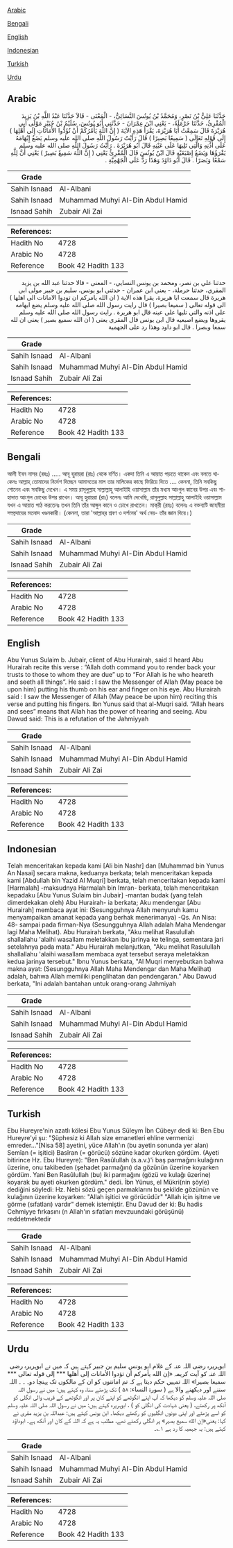 [Arabic](#arabic)

[Bengali](#bengali)

[English](#english)

[Indonesian](#indonesian)

[Turkish](#turkish)

[Urdu](#urdu)

## Arabic


<div dir="rtl" lang="ar" style={{fontSize:'larger',backgroundColor:'#f8f9fa',padding:20}}>
حَدَّثَنَا عَلِيُّ بْنُ نَصْرٍ، وَمُحَمَّدُ بْنُ يُونُسَ النَّسَائِيُّ، - الْمَعْنَى - قَالاَ حَدَّثَنَا عَبْدُ اللَّهِ بْنُ يَزِيدَ الْمُقْرِئُ، حَدَّثَنَا حَرْمَلَةُ، - يَعْنِي ابْنَ عِمْرَانَ - حَدَّثَنِي أَبُو يُونُسَ، سُلَيْمُ بْنُ جُبَيْرٍ مَوْلَى أَبِي هُرَيْرَةَ قَالَ سَمِعْتُ أَبَا هُرَيْرَةَ، يَقْرَأُ هَذِهِ الآيَةَ ‏(‏ إِنَّ اللَّهَ يَأْمُرُكُمْ أَنْ تُؤَدُّوا الأَمَانَاتِ إِلَى أَهْلِهَا ‏)‏ إِلَى قَوْلِهِ تَعَالَى ‏(‏ سَمِيعًا بَصِيرًا ‏)‏ قَالَ رَأَيْتُ رَسُولَ اللَّهِ صلى الله عليه وسلم يَضَعُ إِبْهَامَهُ عَلَى أُذُنِهِ وَالَّتِي تَلِيهَا عَلَى عَيْنِهِ قَالَ أَبُو هُرَيْرَةَ ‏.‏ رَأَيْتُ رَسُولَ اللَّهِ صلى الله عليه وسلم يَقْرَؤُهَا وَيَضَعُ إِصْبَعَيْهِ قَالَ ابْنُ يُونُسَ قَالَ الْمُقْرِئُ يَعْنِي ‏(‏ إِنَّ اللَّهَ سَمِيعٌ بَصِيرٌ ‏)‏ يَعْنِي أَنَّ لِلَّهِ سَمْعًا وَبَصَرًا ‏.‏ قَالَ أَبُو دَاوُدَ وَهَذَا رَدٌّ عَلَى الْجَهْمِيَّةِ ‏.‏
</div>
<div style={{backgroundColor:'#f8f9fa',padding:20, marginBottom: 10}}><table> <thead> <tr> <th>Grade</th> <th></th> </tr> </thead> <tbody> <tr><td>Sahih Isnaad</td><td>Al-Albani</td></tr><tr><td>Sahih Isnaad</td><td>Muhammad Muhyi Al-Din Abdul Hamid</td></tr><tr><td>Isnaad Sahih</td><td>Zubair Ali Zai</td></tr></tbody></table><table> <thead> <tr> <th>References:</th> <th></th> </tr> </thead> <tbody><tr><td>Hadith No</td><td>4728</td></tr><tr><td>Arabic No</td><td>4728</td></tr><tr><td>Reference</td><td>Book 42 Hadith 133</td></tr></tbody></table></div>


<div dir="rtl" lang="ar" style={{fontSize:'larger',backgroundColor:'#f8f9fa',padding:20}}>
حدثنا علي بن نصر، ومحمد بن يونس النسايي، - المعنى - قالا حدثنا عبد الله بن يزيد المقري، حدثنا حرملة، - يعني ابن عمران - حدثني ابو يونس، سليم بن جبير مولى ابي هريرة قال سمعت ابا هريرة، يقرا هذه الاية ( ان الله يامركم ان تودوا الامانات الى اهلها ) الى قوله تعالى ( سميعا بصيرا ) قال رايت رسول الله صلى الله عليه وسلم يضع ابهامه على اذنه والتي تليها على عينه قال ابو هريرة . رايت رسول الله صلى الله عليه وسلم يقروها ويضع اصبعيه قال ابن يونس قال المقري يعني ( ان الله سميع بصير ) يعني ان لله سمعا وبصرا . قال ابو داود وهذا رد على الجهمية
</div>
<div style={{backgroundColor:'#f8f9fa',padding:20, marginBottom: 10}}><table> <thead> <tr> <th>Grade</th> <th></th> </tr> </thead> <tbody> <tr><td>Sahih Isnaad</td><td>Al-Albani</td></tr><tr><td>Sahih Isnaad</td><td>Muhammad Muhyi Al-Din Abdul Hamid</td></tr><tr><td>Isnaad Sahih</td><td>Zubair Ali Zai</td></tr></tbody></table><table> <thead> <tr> <th>References:</th> <th></th> </tr> </thead> <tbody><tr><td>Hadith No</td><td>4728</td></tr><tr><td>Arabic No</td><td>4728</td></tr><tr><td>Reference</td><td>Book 42 Hadith 133</td></tr></tbody></table></div>

## Bengali


<div dir="ltr" lang="bn" style={{fontSize:'larger',backgroundColor:'#f8f9fa',padding:20}}>
আলী ইবন নাসর (রহঃ) ..... আবূ হুরায়রা (রাঃ) থেকে বর্ণিত। একদা তিনি এ আয়াত পড়তে থাকেন এবং বলতে থাকেনঃ আল্লাহ্‌ তোমাদের নির্দেশ দিচ্ছেন আমানতের মাল তার মালিকের কাছে ফিরিয়ে দিতে .... কেননা, তিনি সবকিছু শোনেন এবং সবকিছু দেখেন। এ সময় রাসূলুল্লাহ সাল্লাল্লাহু আলাইহি ওয়াসাল্লাম তাঁর মধ্যম আংগুল কানের উপর এবং শাহাদাত আংগুল চোখের উপর রাখেন। আবূ হুরায়রা (রাঃ) বলেনঃ আমি দেখেছি, রাসূলুল্লাহ সাল্লাল্লাহু আলাইহি ওয়াসাল্লাম যখন এ আয়াত পাঠ করতেনঃ তখন তিনি তাঁর আঙ্গুল কানে ও চোখে রাখতেন। মাক্‌রী (রহঃ) বলেনঃ এ বক্তব্যটি জাহমীয়া সম্প্রদায়ের মতবাদ খণ্ডনকারী। (কেননা, তারা 'আল্লাহ্‌র শ্রবণ ও দর্শনের' অর্থ নেয়- তাঁর জ্ঞান দিয়ে।)
</div>
<div style={{backgroundColor:'#f8f9fa',padding:20, marginBottom: 10}}><table> <thead> <tr> <th>Grade</th> <th></th> </tr> </thead> <tbody> <tr><td>Sahih Isnaad</td><td>Al-Albani</td></tr><tr><td>Sahih Isnaad</td><td>Muhammad Muhyi Al-Din Abdul Hamid</td></tr><tr><td>Isnaad Sahih</td><td>Zubair Ali Zai</td></tr></tbody></table><table> <thead> <tr> <th>References:</th> <th></th> </tr> </thead> <tbody><tr><td>Hadith No</td><td>4728</td></tr><tr><td>Arabic No</td><td>4728</td></tr><tr><td>Reference</td><td>Book 42 Hadith 133</td></tr></tbody></table></div>

## English


<div dir="ltr" lang="en" style={{fontSize:'larger',backgroundColor:'#f8f9fa',padding:20}}>
Abu Yunus Sulaim b. Jubair, client of Abu Hurairah, said :I heard Abu Hurairah recite this verse : “Allah doth command you to render back your trusts to those to whom they are due” up to “For Allah is he who heareth and seeth all things”. He said : I saw the Messenger of Allah (May peace be upon him) putting his thumb on his ear and finger on his eye. Abu Hurairah said : I saw the Messenger of Allah (May peace be upon him) reciting this verse and putting his fingers. Ibn Yunus said that al-Muqri said. “Allah hears and sees” means that Allah has the power of hearing and seeing. Abu Dawud said: This is a refutation of the Jahmiyyah
</div>
<div style={{backgroundColor:'#f8f9fa',padding:20, marginBottom: 10}}><table> <thead> <tr> <th>Grade</th> <th></th> </tr> </thead> <tbody> <tr><td>Sahih Isnaad</td><td>Al-Albani</td></tr><tr><td>Sahih Isnaad</td><td>Muhammad Muhyi Al-Din Abdul Hamid</td></tr><tr><td>Isnaad Sahih</td><td>Zubair Ali Zai</td></tr></tbody></table><table> <thead> <tr> <th>References:</th> <th></th> </tr> </thead> <tbody><tr><td>Hadith No</td><td>4728</td></tr><tr><td>Arabic No</td><td>4728</td></tr><tr><td>Reference</td><td>Book 42 Hadith 133</td></tr></tbody></table></div>

## Indonesian


<div dir="ltr" lang="id" style={{fontSize:'larger',backgroundColor:'#f8f9fa',padding:20}}>
Telah menceritakan kepada kami [Ali bin Nashr] dan [Muhammad bin Yunus An Nasai] secara makna, keduanya berkata; telah menceritakan kepada kami [Abdullah bin Yazid Al Muqri] berkata, telah menceritakan kepada kami [Harmalah] -maksudnya Harmalah bin Imran- berkata, telah menceritakan kepadaku [Abu Yunus Sulaim bin Jubair] -mantan budak (yang telah dimerdekakan oleh) Abu Hurairah- ia berkata; Aku mendengar [Abu Hurairah] membaca ayat ini: (Sesungguhnya Allah menyuruh kamu menyampaikan amanat kepada yang berhak menerimanya) -Qs. An Nisa: 48- sampai pada firman-Nya (Sesungguhnya Allah adalah Maha Mendengar lagi Maha Melihat). Abu Hurairah berkata, "Aku melihat Rasulullah shallallahu 'alaihi wasallam meletakkan ibu jarinya ke telinga, sementara jari setelahnya pada mata." Abu Hurairah melanjutkan, "Aku melihat Rasulullah shallallahu 'alaihi wasallam membaca ayat tersebut seraya meletakkan kedua jarinya tersebut." Ibnu Yunus berkata, "Al Muqri menyebutkan bahwa makna ayat: (Sesungguhnya Allah Maha Mendengar dan Maha Melihat) adalah, bahwa Allah memiliki penglihatan dan pendengaran." Abu Dawud berkata, "Ini adalah bantahan untuk orang-orang Jahmiyah
</div>
<div style={{backgroundColor:'#f8f9fa',padding:20, marginBottom: 10}}><table> <thead> <tr> <th>Grade</th> <th></th> </tr> </thead> <tbody> <tr><td>Sahih Isnaad</td><td>Al-Albani</td></tr><tr><td>Sahih Isnaad</td><td>Muhammad Muhyi Al-Din Abdul Hamid</td></tr><tr><td>Isnaad Sahih</td><td>Zubair Ali Zai</td></tr></tbody></table><table> <thead> <tr> <th>References:</th> <th></th> </tr> </thead> <tbody><tr><td>Hadith No</td><td>4728</td></tr><tr><td>Arabic No</td><td>4728</td></tr><tr><td>Reference</td><td>Book 42 Hadith 133</td></tr></tbody></table></div>

## Turkish


<div dir="ltr" lang="tr" style={{fontSize:'larger',backgroundColor:'#f8f9fa',padding:20}}>
Ebu Hureyre'nin azatlı kölesi Ebu Yunus Süleym İbn Cübeyr dedi ki: Ben Ebu Hureyre'yi şu: "Şüphesiz ki Allah size emanetleri ehline vermenizi emreder..."[Nisa 58] ayetini, yüce Allah'ın (bu ayetin sonunda yer alan) Semîan (= işitici) Basîran (= görücü) sözüne kadar okurken gördüm. (Ayeti bitirince Hz. Ebu Hureyre): "Ben Rasûlullah (s.a.v.)'i baş parmağını kulağının üzerine, onu takibeden (şehadet parmağını) da gözünün üzerine koyarken gördüm. Yani Ben Rasûlullah (bu) iki parmağını (gözü ve kulağı üzerine) koyarak bu ayeti okurken gördüm." dedi. İbn Yûnus, el Mükri(nin şöyle) dediğini söyledi: Hz. Nebi sözü geçen parmaklarını bu şekilde gözünün ve kulağının üzerine koyarken: "Allah işitici ve görücüdür" "Allah için işitme ve görme (sıfatları) vardır" demek istemiştir. Ehu Davud der ki: Bu hadis Cehmiyye fırkasını (n Allah'ın sıfatları mevzuundaki görüşünü) reddetmektedir
</div>
<div style={{backgroundColor:'#f8f9fa',padding:20, marginBottom: 10}}><table> <thead> <tr> <th>Grade</th> <th></th> </tr> </thead> <tbody> <tr><td>Sahih Isnaad</td><td>Al-Albani</td></tr><tr><td>Sahih Isnaad</td><td>Muhammad Muhyi Al-Din Abdul Hamid</td></tr><tr><td>Isnaad Sahih</td><td>Zubair Ali Zai</td></tr></tbody></table><table> <thead> <tr> <th>References:</th> <th></th> </tr> </thead> <tbody><tr><td>Hadith No</td><td>4728</td></tr><tr><td>Arabic No</td><td>4728</td></tr><tr><td>Reference</td><td>Book 42 Hadith 133</td></tr></tbody></table></div>

## Urdu


<div dir="rtl" lang="ur" style={{fontSize:'larger',backgroundColor:'#f8f9fa',padding:20}}>
ابوہریرہ رضی اللہ عنہ کے غلام ابو یونس سلیم بن جبیر کہتے ہیں کہ میں نے ابوہریرہ رضی اللہ عنہ کو آیت کریمہ «إن الله يأمركم أن تؤدوا الأمانات إلى أهلها *** إلى قوله تعالى *** سميعا بصيرا» اللہ تمہیں حکم دیتا ہے کہ تم امانتوں کو ان کے مالکوں تک پہنچا دو۔ ۔ ۔ اللہ سننے اور دیکھنے والا ہے ( سورۃ النساء: ۵۸ ) تک پڑھتے سنا، وہ کہتے ہیں: میں نے رسول اللہ صلی اللہ علیہ وسلم کو دیکھا کہ آپ اپنے انگوٹھے کو اپنے کان پر اور انگوٹھے کے قریب والی انگلی کو آنکھ پر رکھتے، ( یعنی شہادت کی انگلی کو ) ، ابوہریرہ کہتے ہیں: میں نے رسول اللہ صلی اللہ علیہ وسلم کو اسے پڑھتے اور اپنی دونوں انگلیوں کو رکھتے دیکھا۔ ابن یونس کہتے ہیں: عبداللہ بن یزید مقری نے کہا: یعنی«إن الله سميع بصير‏» پر انگلی رکھتے تھے، مطلب یہ ہے کہ اللہ کے کان اور آنکھ ہے۔ ابوداؤد کہتے ہیں: یہ جہمیہ کا رد ہے ۱؎۔
</div>
<div style={{backgroundColor:'#f8f9fa',padding:20, marginBottom: 10}}><table> <thead> <tr> <th>Grade</th> <th></th> </tr> </thead> <tbody> <tr><td>Sahih Isnaad</td><td>Al-Albani</td></tr><tr><td>Sahih Isnaad</td><td>Muhammad Muhyi Al-Din Abdul Hamid</td></tr><tr><td>Isnaad Sahih</td><td>Zubair Ali Zai</td></tr></tbody></table><table> <thead> <tr> <th>References:</th> <th></th> </tr> </thead> <tbody><tr><td>Hadith No</td><td>4728</td></tr><tr><td>Arabic No</td><td>4728</td></tr><tr><td>Reference</td><td>Book 42 Hadith 133</td></tr></tbody></table></div>
